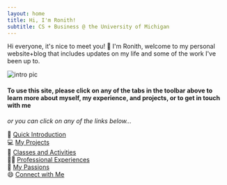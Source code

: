 ```yaml
---
layout: home
title: Hi, I'm Ronith!
subtitle: CS + Business @ the University of Michigan
---
```

Hi everyone, it's nice to meet you! 👋 I'm Ronith, welcome to my personal website+blog that includes updates on my life and some of the work I've been up to. 

![intro pic](https://ronithgan.github.io/picture10.jpg)

#### To use this site, please click on any of the tabs in the toolbar above to learn more about myself, my experience, and projects, or to get in touch with me

*or you can click on any of the links below...*

👋 [Quick Introduction](https://ronithgan.github.io/aboutme/)       
💻 [My Projects](https://ronithgan.github.io/projects/)       
🏫 [Classes and Activities](https://ronithgan.github.io/education/)         
👨‍💼 [Professional Experiences](https://ronithgan.github.io/experience/)       
🧠 [My Passions](https://ronithgan.github.io/passions/)         
😄 [Connect with Me](https://ronithgan.github.io/connect/)
